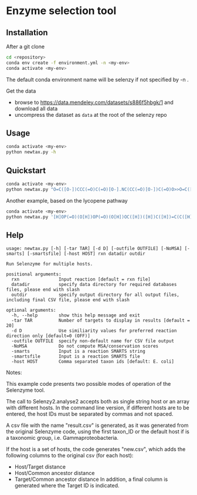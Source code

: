 # Enzyme selection tool

## Installation

After a git clone
```sh
cd <repository>
conda env create -f environment.yml -n <my-env>
conda activate <my-env>
```

The default conda environment name will be selenzy if not specified by -n <my-env>.

Get the data
- browse to https://data.mendeley.com/datasets/s886f5hbgk/1 and download all data
- uncompress the dataset as `data` at the root of the selenzy repo

## Usage

```sh
conda activate <my-env>
python newtax.py -h
```

## Quickstart

```sh
conda activate <my-env>
python newtax.py "O=C([O-])CCC(=O)C(=O)[O-].NC(CC(=O)[O-])C(=O)O>>O=C([O-])CC(=O)C(=O)[O-].NC(CCC(=O)[O-])C(=O)O" data out -host "83333,90370,1236,590"
```

Another example, based on the lycopene pathway
```sh
conda activate <my-env>
python newtax.py '[H]OP(=O)(O[H])OP(=O)(O[H])OC([H])([H])C([H])=C(C([H])([H])[H])C([H])([H])C([H])([H])C([H])=C(C([H])([H])[H])C([H])([H])C([H])([H])C([H])=C(C([H])([H])[H])C([H])([H])C([H])([H])C([H])=C(C([H])([H])[H])C([H])([H])[H].O=P(O)(O)OP(=O)(O)O.O=P(O)(O)OP(=O)(O)O.O=P(O)(O)OP(=O)(O)O>>[H]OP(=O)(O[H])OP(=O)(O[H])OC([H])([H])C([H])([H])C(=C([H])[H])C([H])([H])[H].[H]OP(=O)(O[H])OP(=O)(O[H])OC([H])([H])C([H])=C(C([H])([H])[H])C([H])([H])[H]' data out -host "553"
```

## Help

```
usage: newtax.py [-h] [-tar TAR] [-d D] [-outfile OUTFILE] [-NoMSA] [-smarts] [-smartsfile] [-host HOST] rxn datadir outdir

Run Selenzyme for multiple hosts.

positional arguments:
  rxn               Input reaction [default = rxn file]
  datadir           specify data directory for required databases files, please end with slash
  outdir            specify output directory for all output files, including final CSV file, please end with slash

optional arguments:
  -h, --help        show this help message and exit
  -tar TAR          Number of targets to display in results [default = 20]
  -d D              Use similiarity values for preferred reaction direction only [default=0 (OFF)]
  -outfile OUTFILE  specify non-default name for CSV file output
  -NoMSA            Do not compute MSA/conservation scores
  -smarts           Input is a reaction SMARTS string
  -smartsfile       Input is a reaction SMARTS file
  -host HOST        Comma separated taxon ids [default: E. coli]
```


Notes:
    
This example code presents two possible modes of operation of the Selenzyme tool. 

The call to Selenzy2.analyse2 accepts both as single string host or an array with different hosts. 
In the command line version, if different hosts are to be entered, the host IDs must be separated by commas and not spaced.

A csv file with the name "result.csv" is generated, as it was generated from the original Selenzyme code, using the first taxon_ID or the default host if is a taxonomic group, i.e. Gammaproteobacteria.

If the host is a set of hosts, the code generates "new.csv", which adds the following columns to the original csv (for each host):
- Host/Target distance
- Host/Common ancestor distance
- Target/Common ancestor distance
In addition, a final column is generated where the Target ID is indicated.

